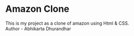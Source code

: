 # Amazon Clone
This is my project as a clone of amazon using Html &amp; CSS.
<br>
Author - Abhikarta Dhurandhar
